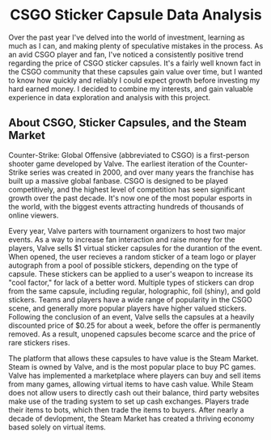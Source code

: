 <h1 align = 'center'>CSGO Sticker Capsule Data Analysis</h1>

  Over the past year I've delved into the world of investment, learning as much as I can, and making plenty of speculative mistakes in the process. As an avid CSGO player and fan, I've noticed a consistently positive trend regarding the price of CSGO sticker capsules. It's a fairly well known fact in the CSGO community that these capsules gain value over time, but I wanted to know how quickly and reliably I could expect growth before investing my hard earned money. I decided to combine my interests, and gain valuable experience in data exploration and analysis with this project.

<h2>About CSGO, Sticker Capsules, and the Steam Market</h2>

  Counter-Strike: Global Offensive (abbreviated to CSGO) is a first-person shooter game developed by Valve. The earliest iteration of the Counter-Strike series was created in 2000, and over many years the franchise has built up a massive global fanbase. CSGO is designed to be played competitively, and the highest level of competition has seen significant growth over the past decade. It's now one of the most popular esports in the world, with the biggest events attracting hundreds of thousands of online viewers.
  
  Every year, Valve parters with tournament organizers to host two major events. As a way to increase fan interaction and raise money for the players, Valve sells $1 virtual sticker capsules for the durantion of the event. When opened, the user recieves a random sticker of a team logo or player autograph from a pool of possible stickers, depending on the type of capsule. These stickers can be applied to a user's weapon to increase its "cool factor," for lack of a better word. Multiple types of stickers can drop from the same capsule, including regular, holographic, foil (shiny), and gold stickers. Teams and players have a wide range of popularity in the CSGO scene, and generally more popular players have higher valued stickers. Following the conclusion of an event, Valve sells the capsules at a heavily discounted price of $0.25 for about a week, before the offer is permanently removed. As a result, unopened capsules become scarce and the price of rare stickers rises.

  The platform that allows these capsules to have value is the Steam Market. Steam is owned by Valve, and is the most popular place to buy PC games. Valve has implemented a marketplace where players can buy and sell items from many games, allowing virtual items to have cash value. While Steam does not allow users to directly cash out their balance, third party websites make use of the trading system to set up cash exchanges. Players trade their items to bots, which then trade the items to buyers. After nearly a decade of devlopment, the Steam Market has created a thriving economy based solely on virtual items.
 
